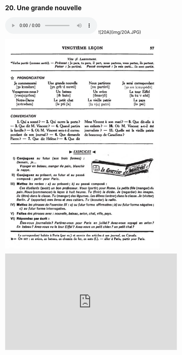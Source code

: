 ## 20. Une grande nouvelle

  <audio controls>
    <source src="sound/20A.ogg"></source>
  </audio>
![20A](img/20A.JPG)

![20B](img/20B.JPG)

<iframe width="560" height="315" src="https://www.youtube.com/embed/HycB9McWMfo" frameborder="0" allow="accelerometer; autoplay; encrypted-media; gyroscope; picture-in-picture" allowfullscreen></iframe>
